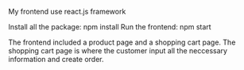 My frontend use react.js framework

Install all the package: npm install
Run the frontend: npm start

The frontend included a product page and a shopping cart page. The shopping cart page is where the customer input all the neccessary information and create order.